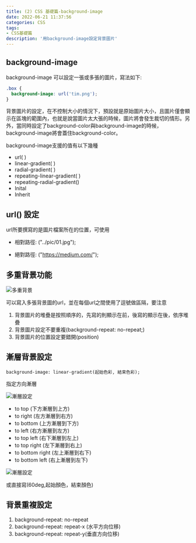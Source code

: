```yaml
---
title: (2) CSS 基礎篇-background-image
date: 2022-06-21 11:37:56
categories: CSS
tags: 
- CSS基礎篇
description: '用background-image設定背景圖片'
---
```


## background-image

background-image 可以設定一張或多張的圖片，寫法如下:

``` css
.box {
  background-image: url('tim.png');
}
```

背景圖片的設定，在不控制大小的情況下，預設就是原始圖片大小，且圖片僅會顯示在區塊的範圍內，也就是說當圖片太大張的時候，圖片將會發生裁切的情形。另外，當同時設定了background-color與background-image的時候，background-image將會蓋住background-color。

background-image支援的值有以下幾種

- url( )
- linear-gradient( )
- radial-gradient( )
- repeating-linear-gradient( )
- repeating-radial-gradient()
- Inital
- Inherit

## url() 設定

url所要撰寫的是圖片檔案所在的位置，可使用

- 相對路徑: ("../pic/01.jpg");

- 絕對路徑: ("https://medium.com/");

## 多重背景功能

![多重背景](https://miro.medium.com/max/1336/1*hj-Xjk2RizivLb7zWblx3Q.png)

可以寫入多張背景圖的url，並在每個url之間使用了逗號做區隔，要注意

1. 背景圖片的堆疊是按照順序的，先寫的則顯示在前，後寫的顯示在後，依序堆疊
2. 背景圖片設定不要重複(background-repeat: no-repeat;)
3. 背景圖片的位置設定要錯開(position)

## 漸層背景設定

``` 
background-image: linear-gradient(起始色彩, 結束色彩);
```

指定方向漸層

![漸層設定](https://miro.medium.com/max/1374/1*yBOyNTlobUkGFw_qt1a4Yg.png)

- to top (下方漸層到上方)
- to right (左方漸層到右方)
- to bottom (上方漸層到下方)
- to left (右方漸層到左方)
- to top left (右下漸層到左上)
- to top right (左下漸層到右上)
- to bottom right (左上漸層到右下)
- to bottom left (右上漸層到左下)

![漸層設定](https://miro.medium.com/max/1114/1*qsdu8QDqQ-SRelX0DySwLw.png)

或直接寫(60deg,起始顏色，結束顏色)


## 背景重複設定

1. background-repeat: no-repeat
2. background-repeat: repeat-x (水平方向位移)
3. background-repeat: repeat-y(垂直方向位移)
